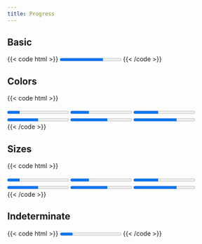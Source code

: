 ```yaml
---
title: Progress
---
```


## Basic

{{< code html >}}
<progress class="progress" value="70" max="100">70%</progress>
{{< /code >}}

## Colors

{{< code html >}}

<div class="space-y-2">
  <progress class="progress text-primary" value="20" max="100">20%</progress>
  <progress class="progress text-gray-500" value="30" max="100">30%</progress>
  <progress class="progress text-red-500" value="40" max="100">40%</progress>
  <progress class="progress text-green-500" value="50" max="100">50%</progress>
  <progress class="progress text-yellow-500" value="60" max="100">60%</progress>
  <progress class="progress text-gray-900" value="70" max="100">70%</progress>
</div>
{{< /code >}}

## Sizes

{{< code html >}}

<div class="space-y-2">
  <progress class="progress h-1" value="20" max="100">20%</progress>
  <progress class="progress h-2" value="30" max="100">30%</progress>
  <progress class="progress h-3" value="40" max="100">40%</progress>
  <progress class="progress h-4" value="50" max="100">50%</progress>
  <progress class="progress h-5" value="60" max="100">60%</progress>
  <progress class="progress h-6" value="70" max="100">70%</progress>
</div>
{{< /code >}}

## Indeterminate

{{< code html >}}
<progress class="progress" max="100"></progress>
{{< /code >}}
